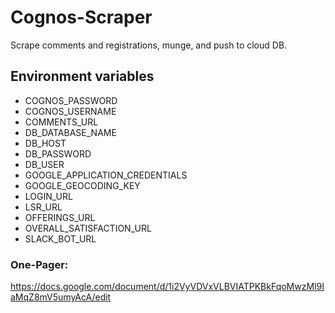# Cognos-Scraper
Scrape comments and registrations, munge, and push to cloud DB.

## Environment variables
* COGNOS_PASSWORD
* COGNOS_USERNAME
* COMMENTS_URL
* DB_DATABASE_NAME
* DB_HOST
* DB_PASSWORD
* DB_USER
* GOOGLE_APPLICATION_CREDENTIALS
* GOOGLE_GEOCODING_KEY
* LOGIN_URL
* LSR_URL
* OFFERINGS_URL
* OVERALL_SATISFACTION_URL
* SLACK_BOT_URL

### One-Pager:
https://docs.google.com/document/d/1i2VyVDVxVLBVIATPKBkFqoMwzMl9IaMqZ8mV5umyAcA/edit
